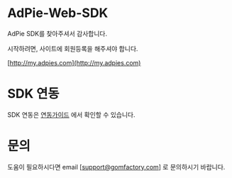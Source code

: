 # AdPie-Web-SDK
AdPie SDK를 찾아주셔서 감사합니다.

시작하려면, 사이트에 회원등록을 해주셔야 합니다.

[http://my.adpies.com](http://my.adpies.com)

# SDK 연동
SDK 연동은 [연동가이드](https://github.com/gomfactory/AdPie-Web-SDK/wiki) 에서 확인할 수 있습니다.

# 문의
도움이 필요하시다면 email [support@gomfactory.com] 로 문의하시기 바랍니다.
